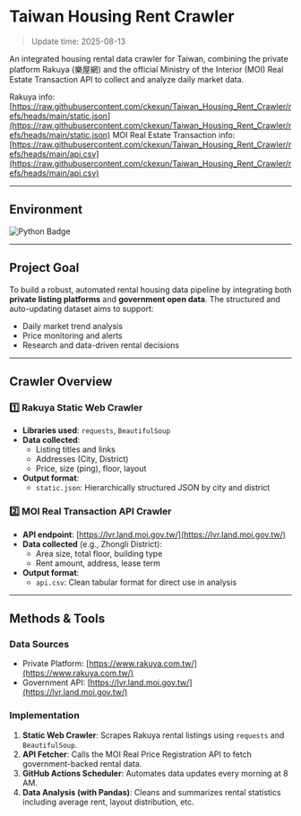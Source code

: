 # Taiwan Housing Rent Crawler
>Update time: 2025-08-13

An integrated housing rental data crawler for Taiwan, combining the private platform Rakuya (樂屋網) and the official Ministry of the Interior (MOI) Real Estate Transaction API to collect and analyze daily market data.

Rakuya info: [https://raw.githubusercontent.com/ckexun/Taiwan_Housing_Rent_Crawler/refs/heads/main/static.json](https://raw.githubusercontent.com/ckexun/Taiwan_Housing_Rent_Crawler/refs/heads/main/static.json)
MOI Real Estate Transaction info: [https://raw.githubusercontent.com/ckexun/Taiwan_Housing_Rent_Crawler/refs/heads/main/api.csv](https://raw.githubusercontent.com/ckexun/Taiwan_Housing_Rent_Crawler/refs/heads/main/api.csv)

---

## Environment
![Python Badge](https://img.shields.io/badge/Python-3.12.9-blue)

---

## Project Goal

To build a robust, automated rental housing data pipeline by integrating both **private listing platforms** and **government open data**. The structured and auto-updating dataset aims to support:

- Daily market trend analysis
- Price monitoring and alerts
- Research and data-driven rental decisions

---

## Crawler Overview

### 1️⃣ Rakuya Static Web Crawler

- **Libraries used**: `requests`, `BeautifulSoup`
- **Data collected**:
  - Listing titles and links
  - Addresses (City, District)
  - Price, size (ping), floor, layout
- **Output format**:
  - `static.json`: Hierarchically structured JSON by city and district

### 2️⃣ MOI Real Transaction API Crawler

- **API endpoint**: [https://lvr.land.moi.gov.tw/](https://lvr.land.moi.gov.tw/)
- **Data collected** (e.g., Zhongli District):
  - Area size, total floor, building type
  - Rent amount, address, lease term
- **Output format**:
  - `api.csv`: Clean tabular format for direct use in analysis

---

## Methods & Tools

### Data Sources

- Private Platform: [https://www.rakuya.com.tw/](https://www.rakuya.com.tw/)
- Government API: [https://lvr.land.moi.gov.tw/](https://lvr.land.moi.gov.tw/)

### Implementation

1. **Static Web Crawler**: Scrapes Rakuya rental listings using `requests` and `BeautifulSoup`.
2. **API Fetcher**: Calls the MOI Real Price Registration API to fetch government-backed rental data.
3. **GitHub Actions Scheduler**: Automates data updates every morning at 8 AM.
4. **Data Analysis (with Pandas)**: Cleans and summarizes rental statistics including average rent, layout distribution, etc.
